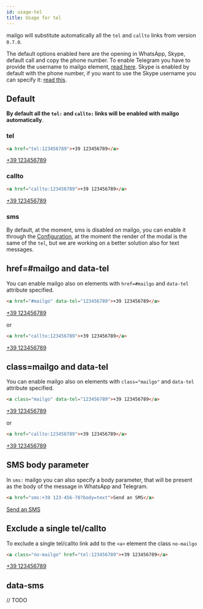 ```yaml
---
id: usage-tel
title: Usage for tel
---
```


mailgo will substitute automatically all the `tel` and `callto` links from version `0.7.0`.

The default options enabled here are the opening in WhatsApp, Skype, default call and copy the phone number. To enable Telegram you have to provide the username to mailgo element, <a href="/docs/telegram">read here</a>. Skype is enabled by default with the phone number, if you want to use the Skype username you can specify it: <a href="/docs/skype">read this</a>.

## Default

**By default all the `tel:` and `callto:` links will be enabled with mailgo automatically**.

### tel

```html
<a href="tel:123456789">+39 123456789</a>
```

<a href="tel:123456789">+39 123456789</a>

### callto

```html
<a href="callto:123456789">+39 123456789</a>
```

<a href="callto:123456789">+39 123456789</a>

### sms

By default, at the moment, sms is disabled on mailgo, you can enable it through the [Configuration](/docs/configuration), at the moment the render of the modal is the same of the `tel`, but we are working on a better solution also for text messages.

## href=#mailgo and data-tel

You can enable mailgo also on elements with `href=#mailgo` and `data-tel` attribute specified.

```html
<a href="#mailgo" data-tel="123456789">+39 123456789</a>
```

<a href="#mailgo" data-tel="123456789">+39 123456789</a>

or

```html
<a href="callto:123456789">+39 123456789</a>
```

<a href="callto:123456789">+39 123456789</a>

## class=mailgo and data-tel

You can enable mailgo also on elements with `class="mailgo"` and `data-tel` attribute specified.

```html
<a class="mailgo" data-tel="123456789">+39 123456789</a>
```

<a href="" class="mailgo" data-tel="123456789">+39 123456789</a>

or

```html
<a href="callto:123456789">+39 123456789</a>
```

<a href="callto:123456789">+39 123456789</a>

## SMS body parameter

In `sms:` mailgo you can also specify a body parameter, that will be present as the body of the message in WhatsApp and Telegram.

```html
<a href="sms:+39 123-456-78?body=text">Send an SMS</a>
```

<a href="sms:+39 123-456-78?body=text">Send an SMS</a>

## Exclude a single tel/callto

To exclude a single tel/callto link add to the `<a>` element the class `no-mailgo`

```html
<a class="no-mailgo" href="tel:123456789">+39 123456789</a>
```

<a class="no-mailgo" href="tel:123456789">+39 123456789</a>

## data-sms

// TODO
